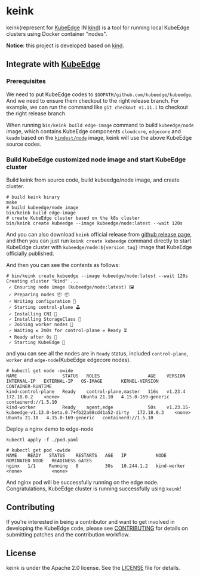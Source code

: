 # keink

keink(represent for [KubeEdge](https://github.com/kubeedge/kubeedge) IN [kind](https://github.com/kubernetes-sigs/kind)) is a tool for running local KubeEdge clusters using Docker container "nodes".

**Notice**: this project is developed based on [kind](https://github.com/kubernetes-sigs/kind).

## Integrate with [KubeEdge](https://github.com/kubeedge/kubeedge)

### Prerequisites
We need to put KubeEdge codes to `$GOPATH/github.com/kubeedge/kubeedge`.
And we need to ensure them checkout to the right release branch. For example, we can run the command like `git checkout v1.11.1` to checkout the right release branch.

When running `bin/keink build edge-image` command to build `kubeedge/node` image, which contains KubeEdge components `cloudcore`, `edgecore` and `keadm` based on the [`kindest/node`](https://hub.docker.com/r/kindest/node) image, keink will use the above KubeEdge source codes.

### Build KubeEdge customized node image and start KubeEdge cluster

Build keink from source code, build kubeedge/node image, and create cluster.
```shell
# build keink binary
make
# build kubeedge/node image
bin/keink build edge-image
# create KubeEdge cluster based on the k8s cluster
bin/keink create kubeedge --image kubeedge/node:latest --wait 120s
```

And you can also download `keink` official release from [github release page](https://github.com/kubeedge/keink/releases), and then you can just run `keink create kubeedge` command directly to start KubeEdge cluster with `kubeedge/node:${version_tag}` image that KubeEdge officially published.

And then you can see the contents as follows:
```shell
# bin/keink create kubeedge --image kubeedge/node:latest --wait 120s 
Creating cluster "kind" ...
 ✓ Ensuring node image (kubeedge/node:latest) 🖼
 ✓ Preparing nodes 📦 📦  
 ✓ Writing configuration 📜 
 ✓ Starting control-plane 🕹️️️️️️️️️️️️️️️️️️️️️️️️️️️️️️️️️️️️️️️️️️️️️️️️️️️️️️️️️️️️️️️️️️️️️️️️️️️️️️️️️️️️️️️️️️️️️️️️️️️️️️️️️️ 
 ✓ Installing CNI 🔌 
 ✓ Installing StorageClass 💾 
 ✓ Joining worker nodes 🚜 
 ✓ Waiting ≤ 2m0s for control-plane = Ready ⏳ 
 • Ready after 0s 💚
 ✓ Starting KubeEdge 📜
```


and you can see all the nodes are in `Ready` status, included `control-plane`, `worker` and `edge-node`(KubeEdge edgecore nodes).
```shell
# kubectl get node -owide
NAME                 STATUS   ROLES                  AGE    VERSION                                                   INTERNAL-IP   EXTERNAL-IP   OS-IMAGE       KERNEL-VERSION       CONTAINER-RUNTIME
kind-control-plane   Ready    control-plane,master   116s   v1.23.4                                                   172.18.0.2    <none>        Ubuntu 21.10   4.15.0-169-generic   containerd://1.5.10
kind-worker          Ready    agent,edge             50s    v1.23.15-kubeedge-v1.13.0-beta.0.7+fb22a08cd41a52-dirty   172.18.0.3    <none>        Ubuntu 21.10   4.15.0-169-generic   containerd://1.5.10
```

Deploy a nginx demo to edge-node
```shell
kubectl apply -f ./pod.yaml
```

```
# kubectl get pod -owide
NAME    READY   STATUS    RESTARTS   AGE   IP           NODE          NOMINATED NODE   READINESS GATES
nginx   1/1     Running   0          30s   10.244.1.2   kind-worker   <none>           <none>
```

And nginx pod will be successfully running on the edge node. Congratulations, KubeEdge cluster is running successfully using `keink`!


## Contributing

If you're interested in being a contributor and want to get involved in
developing the KubeEdge code, please see [CONTRIBUTING](./CONTRIBUTING.md) for
details on submitting patches and the contribution workflow.


## License

keink is under the Apache 2.0 license. See the [LICENSE](license) file for details.